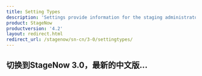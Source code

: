 ```yaml
---
title: Setting Types
description: 'Settings provide information for the staging administrator about how to configure and manage settings for use when creating profiles. Each Setting Type lists the parameters and functions available for configuring that particular group of settings.'
product: StageNow
productversion: '4.2'
layout: redirect.html
redirect_url: /stagenow/sn-cn/3-0/settingtypes/
---
```


## 切换到StageNow 3.0，最新的中文版...
